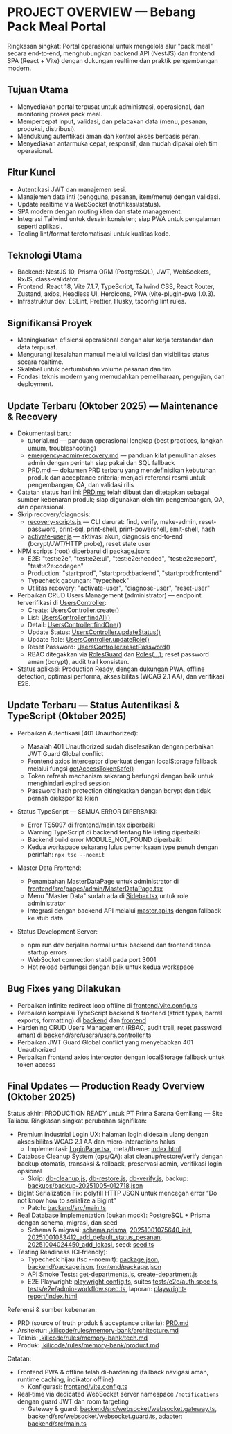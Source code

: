 # PROJECT OVERVIEW — Bebang Pack Meal Portal
Ringkasan singkat:
Portal operasional untuk mengelola alur "pack meal" secara end‑to‑end, menghubungkan backend API (NestJS) dan frontend SPA (React + Vite) dengan dukungan realtime dan praktik pengembangan modern.

## Tujuan Utama
- Menyediakan portal terpusat untuk administrasi, operasional, dan monitoring proses pack meal.
- Mempercepat input, validasi, dan pelacakan data (menu, pesanan, produksi, distribusi).
- Mendukung autentikasi aman dan kontrol akses berbasis peran.
- Menyediakan antarmuka cepat, responsif, dan mudah dipakai oleh tim operasional.

## Fitur Kunci
- Autentikasi JWT dan manajemen sesi.
- Manajemen data inti (pengguna, pesanan, item/menu) dengan validasi.
- Update realtime via WebSocket (notifikasi/status).
- SPA modern dengan routing klien dan state management.
- Integrasi Tailwind untuk desain konsisten; siap PWA untuk pengalaman seperti aplikasi.
- Tooling lint/format terotomatisasi untuk kualitas kode.

## Teknologi Utama
- Backend: NestJS 10, Prisma ORM (PostgreSQL), JWT, WebSockets, RxJS, class-validator.
- Frontend: React 18, Vite 7.1.7, TypeScript, Tailwind CSS, React Router, Zustand, axios, Headless UI, Heroicons, PWA (vite-plugin-pwa 1.0.3).
- Infrastruktur dev: ESLint, Prettier, Husky, tsconfig lint rules.

## Signifikansi Proyek
- Meningkatkan efisiensi operasional dengan alur kerja terstandar dan data terpusat.
- Mengurangi kesalahan manual melalui validasi dan visibilitas status secara realtime.
- Skalabel untuk pertumbuhan volume pesanan dan tim.
- Fondasi teknis modern yang memudahkan pemeliharaan, pengujian, dan deployment.

## Update Terbaru (Oktober 2025) — Maintenance & Recovery

- Dokumentasi baru:
  - tutorial.md — panduan operasional lengkap (best practices, langkah umum, troubleshooting)
  - [emergency-admin-recovery.md](emergency-admin-recovery.md:1) — panduan kilat pemulihan akses admin dengan perintah siap pakai dan SQL fallback
  - [PRD.md](PRD.md:1) — dokumen PRD terbaru yang mendefinisikan kebutuhan produk dan acceptance criteria; menjadi referensi resmi untuk pengembangan, QA, dan validasi rilis
- Catatan status hari ini: [PRD.md](PRD.md:1) telah dibuat dan ditetapkan sebagai sumber kebenaran produk; siap digunakan oleh tim pengembangan, QA, dan operasional.
- Skrip recovery/diagnosis:
  - [recovery-scripts.js](recovery-scripts.js:1) — CLI darurat: find, verify, make-admin, reset-password, print-sql, print-shell, print-powershell, emit-shell, hash
  - [activate-user.js](activate-user.js:1) — aktivasi akun, diagnosis end‑to‑end (bcrypt/JWT/HTTP probe), reset state user
- NPM scripts (root) diperbarui di [package.json](package.json:9-34):
  - E2E: "test:e2e", "test:e2e:ui", "test:e2e:headed", "test:e2e:report", "test:e2e:codegen"
  - Production: "start:prod", "start:prod:backend", "start:prod:frontend"
  - Typecheck gabungan: "typecheck"
  - Utilitas recovery: "activate-user", "diagnose-user", "reset-user"
- Perbaikan CRUD Users Management (administrator) — endpoint terverifikasi di [UsersController](backend/src/users/users.controller.ts:1):
  - Create: [UsersController.create()](backend/src/users/users.controller.ts:29-34)
  - List: [UsersController.findAll()](backend/src/users/users.controller.ts:37-41)
  - Detail: [UsersController.findOne()](backend/src/users/users.controller.ts:44-48)
  - Update Status: [UsersController.updateStatus()](backend/src/users/users.controller.ts:51-63)
  - Update Role: [UsersController.updateRole()](backend/src/users/users.controller.ts:66-74)
  - Reset Password: [UsersController.resetPassword()](backend/src/users/users.controller.ts:77-85)
  - RBAC ditegakkan via [RolesGuard](backend/src/common/guards/roles.guard.ts:10) dan [Roles(...)](backend/src/common/decorators/roles.decorator.ts:17); reset password aman (bcrypt), audit trail konsisten.
- Status aplikasi: Production Ready, dengan dukungan PWA, offline detection, optimasi performa, aksesibilitas (WCAG 2.1 AA), dan verifikasi E2E.

## Update Terbaru — Status Autentikasi & TypeScript (Oktober 2025)

- Perbaikan Autentikasi (401 Unauthorized):
  - Masalah 401 Unauthorized sudah diselesaikan dengan perbaikan JWT Guard Global conflict
  - Frontend axios interceptor diperkuat dengan localStorage fallback melalui fungsi [getAccessTokenSafe()](frontend/src/lib/axios.ts:80)
  - Token refresh mechanism sekarang berfungsi dengan baik untuk menghindari expired session
  - Password hash protection ditingkatkan dengan bcrypt dan tidak pernah diekspor ke klien

- Status TypeScript — SEMUA ERROR DIPERBAIKI:
  - Error TS5097 di frontend/main.tsx diperbaiki
  - Warning TypeScript di backend tentang file listing diperbaiki
  - Backend build error MODULE_NOT_FOUND diperbaiki
  - Kedua workspace sekarang lulus pemeriksaan type penuh dengan perintah: `npx tsc --noemit`

- Master Data Frontend:
  - Penambahan MasterDataPage untuk administrator di [frontend/src/pages/admin/MasterDataPage.tsx](frontend/src/pages/admin/MasterDataPage.tsx:1)
  - Menu "Master Data" sudah ada di [Sidebar.tsx](frontend/src/components/layout/Sidebar.tsx:36) untuk role administrator
  - Integrasi dengan backend API melalui [master.api.ts](frontend/src/services/api/master.api.ts:1) dengan fallback ke stub data

- Status Development Server:
  - npm run dev berjalan normal untuk backend dan frontend tanpa startup errors
  - WebSocket connection stabil pada port 3001
  - Hot reload berfungsi dengan baik untuk kedua workspace

## Bug Fixes yang Dilakukan

- Perbaikan infinite redirect loop offline di [frontend/vite.config.ts](frontend/vite.config.ts:1)
- Perbaikan kompilasi TypeScript backend & frontend (strict types, barrel exports, formatting) di [backend](backend/package.json:1) dan [frontend](frontend/package.json:1)
- Hardening CRUD Users Management (RBAC, audit trail, reset password aman) di [backend/src/users/users.controller.ts](backend/src/users/users.controller.ts:1)
- Perbaikan JWT Guard Global conflict yang menyebabkan 401 Unauthorized
- Perbaikan frontend axios interceptor dengan localStorage fallback untuk token access
## Final Updates — Production Ready Overview (Oktober 2025)
Status akhir: PRODUCTION READY untuk PT Prima Sarana Gemilang — Site Taliabu. Ringkasan singkat perubahan signifikan:

- Premium industrial Login UX: halaman login didesain ulang dengan aksesibilitas WCAG 2.1 AA dan micro‑interactions halus
  - Implementasi: [LoginPage.tsx](frontend/src/pages/LoginPage.tsx:1), meta/theme: [index.html](frontend/index.html:1)
- Database Cleanup System (ops/QA): alat cleanup/restore/verify dengan backup otomatis, transaksi & rollback, preservasi admin, verifikasi login opsional
  - Skrip: [db-cleanup.js](scripts/db-tools/db-cleanup.js:1), [db-restore.js](scripts/db-tools/db-restore.js:1), [db-verify.js](scripts/db-tools/db-verify.js:1), backup: [backups/backup-20251005-012718.json](backups/backup-20251005-012718.json:1)
- BigInt Serialization Fix: polyfill HTTP JSON untuk mencegah error “Do not know how to serialize a BigInt”
  - Patch: [backend/src/main.ts](backend/src/main.ts:36-42)
- Real Database Implementation (bukan mock): PostgreSQL + Prisma dengan schema, migrasi, dan seed
  - Schema & migrasi: [schema.prisma](backend/prisma/schema.prisma:1), [20251001075640_init](backend/prisma/migrations/20251001075640_init/migration.sql:1), [20251001083412_add_default_status_pesanan](backend/prisma/migrations/20251001083412_add_default_status_pesanan/migration.sql:1), [20251004024450_add_lokasi](backend/prisma/migrations/20251004024450_add_lokasi/migration.sql:1), seed: [seed.ts](backend/prisma/seed.ts:1)
- Testing Readiness (CI‑friendly):
  - Typecheck hijau (tsc --noemit): [package.json](package.json:30), [backend/package.json](backend/package.json:17), [frontend/package.json](frontend/package.json:46)
  - API Smoke Tests: [get-departments.js](scripts/api-smoke/get-departments.js:1), [create-department.js](scripts/api-smoke/create-department.js:1)
  - E2E Playwright: [playwright.config.ts](playwright.config.ts:1), suites [tests/e2e/auth.spec.ts](tests/e2e/auth.spec.ts:1), [tests/e2e/admin-workflow.spec.ts](tests/e2e/admin-workflow.spec.ts:1), laporan: [playwright-report/index.html](playwright-report/index.html:1)

Referensi & sumber kebenaran:
- PRD (source of truth produk & acceptance criteria): [PRD.md](PRD.md:1)
- Arsitektur: [.kilicode/rules/memory-bank/architecture.md](.kilicode/rules/memory-bank/architecture.md:1)
- Teknis: [.kilicode/rules/memory-bank/tech.md](.kilicode/rules/memory-bank/tech.md:1)
- Produk: [.kilicode/rules/memory-bank/product.md](.kilicode/rules/memory-bank/product.md:1)

Catatan:
- Frontend PWA & offline telah di-hardening (fallback navigasi aman, runtime caching, indikator offline)
  - Konfigurasi: [frontend/vite.config.ts](frontend/vite.config.ts:88-161)
- Real‑time via dedicated WebSocket server namespace `/notifications` dengan guard JWT dan room targeting
  - Gateway & guard: [backend/src/websocket/websocket.gateway.ts](backend/src/websocket/websocket.gateway.ts:36,251), [backend/src/websocket/websocket.guard.ts](backend/src/websocket/websocket.guard.ts:7,13,41), adapter: [backend/src/main.ts](backend/src/main.ts:49-73,129-141)